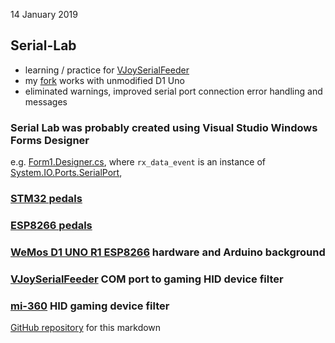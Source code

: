 ---
---
14 January 2019  
## Serial-Lab
- learning / practice for [VJoySerialFeeder](../Arduino/VJoySerialFeeder)
- my [fork](https://github.com/blekenbleu/Serial-Lab) works with unmodified D1 Uno
- eliminated warnings, improved serial port connection error handling and messages

### Serial Lab was probably created using Visual Studio Windows Forms Designer
e.g. [Form1.Designer.cs](https://github.com/blekenbleu/Serial-Lab/blob/devel/Serial%20Lab/Form1.Designer.cs),
 where `rx_data_event` is an instance of [System.IO.Ports.SerialPort](
https://docs.microsoft.com/en-us/dotnet/api/system.io.ports.serialport?view=netframework-4.7.2),

### [STM32 pedals](../pedals/STM32/)
### [ESP8266 pedals](../pedals/ESP8266) 
### [WeMos D1 UNO R1 ESP8266](../Arduino/ESPDuino) hardware and Arduino background
### [VJoySerialFeeder](../Arduino/VJoySerialFeeder) COM port to gaming HID device filter
### [mi-360](http://127.0.0.1:4000/Arduino/mi360) HID gaming device filter

[GitHub repository](https://github.com/blekenbleu/blekenbleu.github.io)
for this markdown

